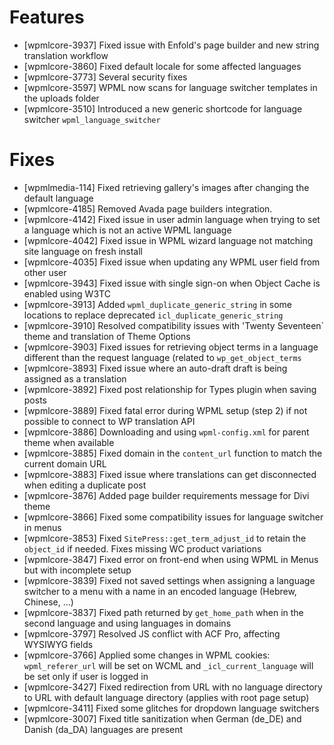 # Features
* [wpmlcore-3937] Fixed issue with Enfold's page builder and new string translation workflow
* [wpmlcore-3860] Fixed default locale for some affected languages
* [wpmlcore-3773] Several security fixes
* [wpmlcore-3597] WPML now scans for language switcher templates in the uploads folder
* [wpmlcore-3510] Introduced a new generic shortcode for language switcher `wpml_language_switcher`

# Fixes
* [wpmlmedia-114] Fixed retrieving gallery's images after changing the default language
* [wpmlcore-4185] Removed Avada page builders integration.
* [wpmlcore-4142] Fixed issue in user admin language when trying to set a language which is not an active WPML language
* [wpmlcore-4042] Fixed issue in WPML wizard language not matching site language on fresh install
* [wpmlcore-4035] Fixed issue when updating any WPML user field from other user
* [wpmlcore-3943] Fixed issue with single sign-on when Object Cache is enabled using W3TC
* [wpmlcore-3913] Added `wpml_duplicate_generic_string` in some locations to replace deprecated `icl_duplicate_generic_string`
* [wpmlcore-3910] Resolved compatibility issues with 'Twenty Seventeen` theme and translation of Theme Options
* [wpmlcore-3903] Fixed issues for retrieving object terms in a language different than the request language (related to `wp_get_object_terms`
* [wpmlcore-3893] Fixed issue where an auto-draft draft is being assigned as a translation
* [wpmlcore-3892] Fixed post relationship for Types plugin when saving posts
* [wpmlcore-3889] Fixed fatal error during WPML setup (step 2) if not possible to connect to WP translation API
* [wpmlcore-3886] Downloading and using `wpml-config.xml` for parent theme when available
* [wpmlcore-3885] Fixed domain in the `content_url` function to match the current domain URL
* [wpmlcore-3883] Fixed issue where translations can get disconnected when editing a duplicate post
* [wpmlcore-3876] Added page builder requirements message for Divi theme
* [wpmlcore-3866] Fixed some compatibility issues for language switcher in menus
* [wpmlcore-3853] Fixed `SitePress::get_term_adjust_id` to retain the `object_id` if needed. Fixes missing WC product variations
* [wpmlcore-3847] Fixed error on front-end when using WPML in Menus but with incomplete setup
* [wpmlcore-3839] Fixed not saved settings when assigning a language switcher to a menu with a name in an encoded language (Hebrew, Chinese, ...)
* [wpmlcore-3837] Fixed path returned by `get_home_path` when in the second language and using languages in domains
* [wpmlcore-3797] Resolved JS conflict with ACF Pro, affecting WYSIWYG fields
* [wpmlcore-3766] Applied some changes in WPML cookies: `wpml_referer_url` will be set on WCML and `_icl_current_language` will be set only if user is logged in
* [wpmlcore-3427] Fixed redirection from URL with no language directory to URL with default language directory (applies with root page setup)
* [wpmlcore-3411] Fixed some glitches for dropdown language switchers
* [wpmlcore-3007] Fixed title sanitization when German (de_DE) and Danish (da_DA) languages are present